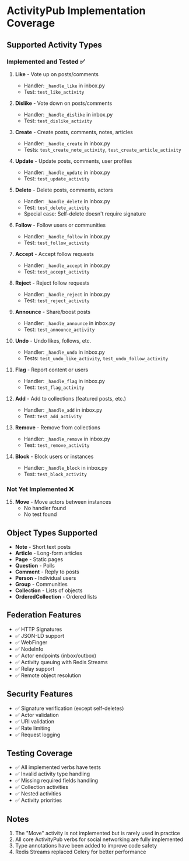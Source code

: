 # ActivityPub Implementation Coverage

## Supported Activity Types

### Implemented and Tested ✅

1. **Like** - Vote up on posts/comments
   - Handler: `_handle_like` in inbox.py
   - Test: `test_like_activity`

2. **Dislike** - Vote down on posts/comments
   - Handler: `_handle_dislike` in inbox.py
   - Test: `test_dislike_activity`

3. **Create** - Create posts, comments, notes, articles
   - Handler: `_handle_create` in inbox.py
   - Tests: `test_create_note_activity`, `test_create_article_activity`

4. **Update** - Update posts, comments, user profiles
   - Handler: `_handle_update` in inbox.py
   - Test: `test_update_activity`

5. **Delete** - Delete posts, comments, actors
   - Handler: `_handle_delete` in inbox.py
   - Test: `test_delete_activity`
   - Special case: Self-delete doesn't require signature

6. **Follow** - Follow users or communities
   - Handler: `_handle_follow` in inbox.py
   - Test: `test_follow_activity`

7. **Accept** - Accept follow requests
   - Handler: `_handle_accept` in inbox.py
   - Test: `test_accept_activity`

8. **Reject** - Reject follow requests
   - Handler: `_handle_reject` in inbox.py
   - Test: `test_reject_activity`

9. **Announce** - Share/boost posts
   - Handler: `_handle_announce` in inbox.py
   - Test: `test_announce_activity`

10. **Undo** - Undo likes, follows, etc.
    - Handler: `_handle_undo` in inbox.py
    - Tests: `test_undo_like_activity`, `test_undo_follow_activity`

11. **Flag** - Report content or users
    - Handler: `_handle_flag` in inbox.py
    - Test: `test_flag_activity`

12. **Add** - Add to collections (featured posts, etc.)
    - Handler: `_handle_add` in inbox.py
    - Test: `test_add_activity`

13. **Remove** - Remove from collections
    - Handler: `_handle_remove` in inbox.py
    - Test: `test_remove_activity`

14. **Block** - Block users or instances
    - Handler: `_handle_block` in inbox.py
    - Test: `test_block_activity`

### Not Yet Implemented ❌

15. **Move** - Move actors between instances
    - No handler found
    - No test found

## Object Types Supported

- **Note** - Short text posts
- **Article** - Long-form articles
- **Page** - Static pages
- **Question** - Polls
- **Comment** - Reply to posts
- **Person** - Individual users
- **Group** - Communities
- **Collection** - Lists of objects
- **OrderedCollection** - Ordered lists

## Federation Features

- ✅ HTTP Signatures
- ✅ JSON-LD support
- ✅ WebFinger
- ✅ NodeInfo
- ✅ Actor endpoints (inbox/outbox)
- ✅ Activity queuing with Redis Streams
- ✅ Relay support
- ✅ Remote object resolution

## Security Features

- ✅ Signature verification (except self-deletes)
- ✅ Actor validation
- ✅ URI validation
- ✅ Rate limiting
- ✅ Request logging

## Testing Coverage

- ✅ All implemented verbs have tests
- ✅ Invalid activity type handling
- ✅ Missing required fields handling
- ✅ Collection activities
- ✅ Nested activities
- ✅ Activity priorities

## Notes

1. The "Move" activity is not implemented but is rarely used in practice
2. All core ActivityPub verbs for social networking are fully implemented
3. Type annotations have been added to improve code safety
4. Redis Streams replaced Celery for better performance
